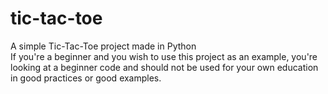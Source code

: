 # tic-tac-toe
A simple Tic-Tac-Toe project made in Python  
If you're a beginner and you wish to use this project as an example, you're looking at a beginner code and should not be used for your own education in good practices or good examples.
